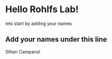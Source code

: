 # Hello Rohlfs Lab!
lets start by adding your names

## Add your names under this line
Sthen Campana!

